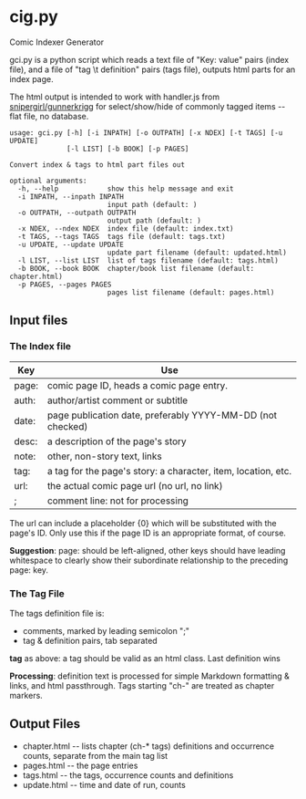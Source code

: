 # cig.py

 Comic Indexer Generator

gci.py is a python script which reads a text file of "Key: value" pairs (index file), and a file of "tag \t definition" pairs (tags file), outputs html parts for an index page.

The html output is intended to work with handler.js from [snipergirl/gunnerkrigg](https://github.com/snipergirl/gunnerkrigg) for select/show/hide of commonly tagged items -- flat file, no database.

```
usage: gci.py [-h] [-i INPATH] [-o OUTPATH] [-x NDEX] [-t TAGS] [-u UPDATE]
              [-l LIST] [-b BOOK] [-p PAGES]

Convert index & tags to html part files out

optional arguments:
  -h, --help            show this help message and exit
  -i INPATH, --inpath INPATH
                        input path (default: )
  -o OUTPATH, --outpath OUTPATH
                        output path (default: )
  -x NDEX, --ndex NDEX  index file (default: index.txt)
  -t TAGS, --tags TAGS  tags file (default: tags.txt)
  -u UPDATE, --update UPDATE
                        update part filename (default: updated.html)
  -l LIST, --list LIST  list of tags filename (default: tags.html)
  -b BOOK, --book BOOK  chapter/book list filename (default: chapter.html)
  -p PAGES, --pages PAGES
                        pages list filename (default: pages.html)
```



Input files
-----------

### The Index file

Key	| Use
-----	|----
page:	| comic page ID, heads a comic page entry. 
auth:	| author/artist comment or subtitle
date:	| page publication date, preferably YYYY-MM-DD (not checked)
desc:	| a description of the page's story
note:	| other, non-story text, links 
tag:	| a tag for the page's story: a character, item, location, etc.
url:	| the actual comic page url (no url, no link)
;	| comment line: not for processing

The url can include a placeholder {0} which will be substituted with the page's ID. Only use this if the page ID is an appropriate format, of course.

**Suggestion**: page: should be left-aligned, other keys should have leading whitespace to clearly show their subordinate relationship to the preceding page: key.


### The Tag File

The tags definition file is: 

- comments, marked by leading semicolon ";"
- tag & definition pairs, tab separated

**tag** as above: a tag should be valid as an html class. Last definition wins

**Processing**: definition text is processed for simple Markdown formatting & links, and html passthrough. Tags starting "ch-" are treated as chapter markers.

Output Files
------------

- chapter.html -- lists chapter (ch-* tags) definitions and occurrence counts, separate from the main tag list
- pages.html -- the page entries
- tags.html -- the tags, occurrence counts and definitions
- update.html -- time and date of run, counts






